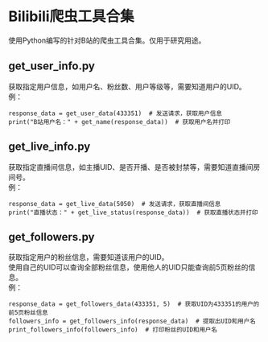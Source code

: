 # Bilibili爬虫工具合集使用Python编写的针对B站的爬虫工具合集。仅用于研究用途。  ## get_user_info.py  获取指定用户信息，如用户名、粉丝数、用户等级等，需要知道用户的UID。  例：  ```response_data = get_user_data(433351)  # 发送请求，获取用户信息  print("B站用户名：" + get_name(response_data))  # 获取用户名并打印  ```## get_live_info.py获取指定直播间信息，如主播UID、是否开播、是否被封禁等，需要知道直播间房间号。  例：  ```response_data = get_live_data(5050)  # 发送请求，获取直播间信息  ​print("直播状态：" + get_live_status(response_data))  # 获取直播状态并打印  ```## get_followers.py获取指定用户的粉丝信息，需要知道该用户的UID。  使用自己的UID可以查询全部粉丝信息，使用他人的UID只能查询前5页粉丝的信息。  例：  ```response_data = get_followers_data(433351, 5)  # 获取UID为433351的用户的前5页粉丝信息  followers_info = get_followers_info(response_data)  # 提取出UID和用户名  print_followers_info(followers_info)  # 打印粉丝的UID和用户名  ```